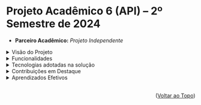# Projeto Acadêmico 6 (API) – 2º Semestre de 2024

- **Parceiro Acadêmico:** *Projeto Independente*

<details>
<summary>Visão do Projeto</summary>
<br>
Este projeto teve como objetivo desenvolver um <b>Sistema de Gerenciamento de Pacientes com Análise Preditiva de Saúde</b>. O sistema combina recursos de gerenciamento de pacientes com ferramentas de inteligência artificial para análises preditivas, com destaque para a conformidade com a <b>Lei Geral de Proteção de Dados (LGPD)</b>.

### **Diferenciais Técnicos do Sistema**

- **Gerenciamento Seguro de Dados**: Utilização de práticas avançadas de segurança para proteger dados sensíveis, como criptografia em repouso e em trânsito, segregação de dados, e anonimização.
  
- **Inteligência Artificial Aplicada à Saúde**: Implementação de modelos preditivos para três grupos de risco (diabetes, hipertensão e AVC), proporcionando uma abordagem preventiva para cuidados médicos baseados em análise de dados históricos e características clínicas.

[Repositório do Projeto](https://github.com/SoSoJigsaw/Predictive-Health)
</details>

<details>
<summary>Funcionalidades</summary>
  
### **Principais Funcionalidades**
- **Cadastro Seguro de Pacientes**: Sistema robusto para armazenamento de informações pessoais e médicas, com proteção criptográfica e conformidade com a LGPD.

- **Prontuário Eletrônico Seguro**: Sistema de prontuários acessíveis apenas a profissionais médicos autorizados, com logs auditáveis para rastreamento de alterações e acessos.

- **Relatórios Estatísticos Anonimizados**: Dados agregados para administradores analisarem tendências de saúde sem expor informações individuais.

- **Análise Preditiva de Saúde**:
  - Ferramentas de IA integradas para antecipar riscos médicos em três categorias (diabetes, hipertensão e AVC), utilizando Random Forest.
  - Modelos baseados em dados anonimizados para evitar associação direta com pacientes.

- **Gerenciamento de Consentimentos**:
  - Implementação de consentimentos granulares e mandatórios, permitindo controle detalhado sobre permissões.
  - Histórico completo de versões e ações de consentimento, com possibilidade de exportação sob demanda.

- **Segurança e Monitoramento**:
  - Logs de auditoria detalhados para garantir rastreabilidade em todas as operações sensíveis realizadas no sistema.
  - Integração de notificações para renovação de consentimentos e alterações nos termos de uso.
</details>

<details>
<summary>Tecnologias adotadas na solução</summary>

### **Frontend**
- **Vue.js**:
  - Framework JavaScript reativo utilizado para criar uma interface interativa e responsiva.
  - `Vue Router` e `Pinia` foram utilizados para gerenciar estado e rotas com segurança.

### **Backend**
- **Flask**:
  - Microframework em Python que suportou a construção da APIs RESTful do projeto, oferecendo alta escalabilidade e desempenho.
  - Configuração de middlewares para autenticação `JWT` e validação de requisições sensíveis.

### **Bancos de Dados**
- **PostgreSQL**:
  - Banco relacional utilizado para armazenar dados estruturados como cadastros, consentimentos e agendamentos.
  - Implementação de triggers para gerenciar regras complexas de consentimento e conformidade.

- **MongoDB**:
  - Banco não relacional adotado para armazenar logs históricos e consentimentos granulares.
  - Design flexível que facilita a adaptação de novos escopos de consentimento e históricos.

### **Inteligência Artificial**
- **Scikit-learn**:
  - Treinamento e ajuste de modelos preditivos utilizando o algoritmo `Random Forest`.

### **Infraestrutura**
- **Docker e Docker Compose**:
  - Ferramentas utilizadas para padronizar ambientes de desenvolvimento e produção.
  - Containerização dos serviços de bancos de dados.

### **Segurança**
- **TLS (Transport Layer Security)**:
  - Garantia de comunicação segura entre cliente e servidor.
- **Bcrypt**:
  - Algoritmo utilizado para hashing de senhas, protegendo credenciais contra acessos indevidos.

</details>
</details>

<details>
<summary>Contribuições em Destaque</summary>
<br>
  
- **Modelagem Preditiva**:
  - Desenvolvi modelos de aprendizado de máquina para análise preditiva, ajustando hiperparâmetros e validando métricas de performance, como precisão e sensibilidade.
  - Integrei esses modelos ao sistema, garantindo segurança na manipulação de dados sensíveis.

- **Design de Consentimentos**:
  - Criei um sistema escalável e auditável para gerenciar consentimentos obrigatórios e opcionais, com suporte para granularidade e histórico.
  - Configurei triggers e integrações entre `PostgreSQL` e `MongoDB` para sincronização automatizada.

- **Arquitetura de Dados**:
  - Configurei bancos de dados híbridos, explorando as vantagens de `PostgreSQL` e `MongoDB`, enquanto mantenho integridade e flexibilidade nos dados.

- **Segurança Avançada**:
  - Implementei criptografia em repouso (`PostgreSQL` e `MongoDB`) e em trânsito (`TLS`), além de auditoria detalhada com rastreamento de acessos e alterações.
  
- **Arquitetura e Documentação**:
  - Planejei toda a arquitetura do sistema e documentei o projeto de forma detalhada para futuras manutenções.
</details>

<details>
<summary>Aprendizados Efetivos</summary>
<br>
<details>
<summary>Hard Skills</summary>
<br>

| Hard Skills                  | Descrição                                                                              |
|------------------------------|----------------------------------------------------------------------------------------|
| **Modelagem de IA**          | Treinamento e ajuste de modelos de Machine Learning para análise preditiva, com foco na interpretação dos resultados.           |
| **Bancos de Dados Híbridos** | Utilização de banco estruturado junto a um semi-estruturado (`MongoDB`) para garantir a integridade referencial ao mesmo tempo que mantém a flexibilidade de esquema e a escabilidade horizontal de bancos NoSQL.         |
| **Segurança e LGPD**         |  Implementação de criptografia e auditoria para conformidade com a LGPD, incluindo gerenciamento de consentimentos. |
| **Integração de Componentes**| Coordenação entre backend, bancos de dados e modelos preditivos, garantindo comunicação eficiente e segura. |
</details>

<details>
<summary>Soft Skills</summary>
<br>

| Soft Skills                  | Descrição                                                                              |
|------------------------------|----------------------------------------------------------------------------------------|
| **Autogestão**                     | Gerenciei minhas próprias responsabilidades e prazos,  executando todas as etapas do projeto de forma independente, desde a concepção até a entrega final. |
| **Proatividade na Solução de Problemas** | Enfrentei desafios técnicos sem apoio externo, identificando gargalos técnicos e implementando soluções escaláveis. |
| **Conformidade Jurídica**    | Assegurei a integridade dos dados com profunda atenção às regulamentações da LGPD para proteger os mesmos, assegurando a ética e legalidade do sistema. |
</details>
</details>
<br>

<p align="right">(<a href="#top">Voltar ao Topo</a>)</p>

<br>
